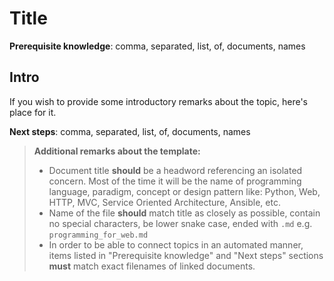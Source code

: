 # Title

**Prerequisite knowledge**: comma, separated, list, of, documents, names

## Intro
If you wish to provide some introductory remarks about the topic, here's place for it.

**Next steps**: comma, separated, list, of, documents, names

> **Additional remarks about the template:** 
> - Document title __should__ be a headword referencing an isolated concern. Most of the time it will be the name of programming language, paradigm, concept or design pattern like: Python, Web, HTTP, MVC, Service Oriented Architecture, Ansible, etc.
> - Name of the file __should__ match title as closely as possible, contain no special characters, be lower snake case, ended with `.md` e.g.  `programming_for_web.md`
> - In order to be able to connect topics in an automated manner, items listed in "Prerequisite knowledge" and "Next steps" sections __must__ match exact filenames of linked documents. 

